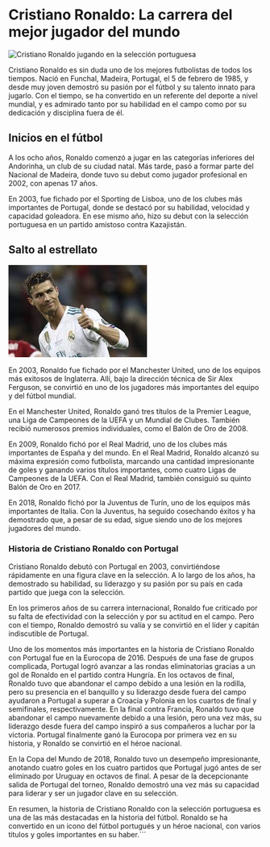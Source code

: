 # Cristiano Ronaldo: La carrera del mejor jugador del mundo

![Cristiano Ronaldo jugando en la selección portuguesa](https://phantom-elmundo.unidadeditorial.es/1d178b3423a91d9d73ba521ad4451d3a/resize/473/f/webp/assets/multimedia/imagenes/2021/06/24/16245558914634.jpg)

Cristiano Ronaldo es sin duda uno de los mejores futbolistas de todos los tiempos. Nació en Funchal, Madeira, Portugal, el 5 de febrero de 1985, y desde muy joven demostró su pasión por el fútbol y su talento innato para jugarlo. Con el tiempo, se ha convertido en un referente del deporte a nivel mundial, y es admirado tanto por su habilidad en el campo como por su dedicación y disciplina fuera de él.

## Inicios en el fútbol

A los ocho años, Ronaldo comenzó a jugar en las categorías inferiores del Andorinha, un club de su ciudad natal. Más tarde, pasó a formar parte del Nacional de Madeira, donde tuvo su debut como jugador profesional en 2002, con apenas 17 años.

En 2003, fue fichado por el Sporting de Lisboa, uno de los clubes más importantes de Portugal, donde se destacó por su habilidad, velocidad y capacidad goleadora. En ese mismo año, hizo su debut con la selección portuguesa en un partido amistoso contra Kazajistán.

## Salto al estrellato

![Cristiano Ronaldo en el Real Madrid](cr7.jpeg)

En 2003, Ronaldo fue fichado por el Manchester United, uno de los equipos más exitosos de Inglaterra. Allí, bajo la dirección técnica de Sir Alex Ferguson, se convirtió en uno de los jugadores más importantes del equipo y del fútbol mundial.

En el Manchester United, Ronaldo ganó tres títulos de la Premier League, una Liga de Campeones de la UEFA y un Mundial de Clubes. También recibió numerosos premios individuales, como el Balón de Oro de 2008.

En 2009, Ronaldo fichó por el Real Madrid, uno de los clubes más importantes de España y del mundo. En el Real Madrid, Ronaldo alcanzó su máxima expresión como futbolista, marcando una cantidad impresionante de goles y ganando varios títulos importantes, como cuatro Ligas de Campeones de la UEFA. Con el Real Madrid, también consiguió su quinto Balón de Oro en 2017.

En 2018, Ronaldo fichó por la Juventus de Turín, uno de los equipos más importantes de Italia. Con la Juventus, ha seguido cosechando éxitos y ha demostrado que, a pesar de su edad, sigue siendo uno de los mejores jugadores del mundo.

### Historia de Cristiano Ronaldo con Portugal

Cristiano Ronaldo debutó con Portugal en 2003, convirtiéndose rápidamente en una figura clave en la selección. A lo largo de los años, ha demostrado su habilidad, su liderazgo y su pasión por su país en cada partido que juega con la selección.

En los primeros años de su carrera internacional, Ronaldo fue criticado por su falta de efectividad con la selección y por su actitud en el campo. Pero con el tiempo, Ronaldo demostró su valía y se convirtió en el líder y capitán indiscutible de Portugal.

Uno de los momentos más importantes en la historia de Cristiano Ronaldo con Portugal fue en la Eurocopa de 2016. Después de una fase de grupos complicada, Portugal logró avanzar a las rondas eliminatorias gracias a un gol de Ronaldo en el partido contra Hungría. En los octavos de final, Ronaldo tuvo que abandonar el campo debido a una lesión en la rodilla, pero su presencia en el banquillo y su liderazgo desde fuera del campo ayudaron a Portugal a superar a Croacia y Polonia en los cuartos de final y semifinales, respectivamente. En la final contra Francia, Ronaldo tuvo que abandonar el campo nuevamente debido a una lesión, pero una vez más, su liderazgo desde fuera del campo inspiró a sus compañeros a luchar por la victoria. Portugal finalmente ganó la Eurocopa por primera vez en su historia, y Ronaldo se convirtió en el héroe nacional.

En la Copa del Mundo de 2018, Ronaldo tuvo un desempeño impresionante, anotando cuatro goles en los cuatro partidos que Portugal jugó antes de ser eliminado por Uruguay en octavos de final. A pesar de la decepcionante salida de Portugal del torneo, Ronaldo demostró una vez más su capacidad para liderar y ser un jugador clave en su selección.

En resumen, la historia de Cristiano Ronaldo con la selección portuguesa es una de las más destacadas en la historia del fútbol. Ronaldo se ha convertido en un icono del fútbol portugués y un héroe nacional, con varios títulos y goles importantes en su haber.```


